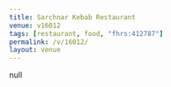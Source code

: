 ```yaml
---
title: Sarchnar Kebab Restaurant
venue: v16012
tags: [restaurant, food, "fhrs:412787"]
permalink: /v/16012/
layout: venue
---
```

null